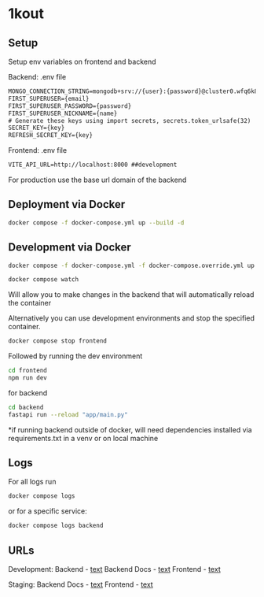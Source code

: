 # 1kout

## Setup
Setup env variables on frontend and backend

Backend:
.env file
```txt
MONGO_CONNECTION_STRING=mongodb+srv://{user}:{password}@cluster0.wfq6k8m.mongodb.net/?retryWrites=true&w=majority&appName=Cluster0
FIRST_SUPERUSER={email}
FIRST_SUPERUSER_PASSWORD={password}
FIRST_SUPERUSER_NICKNAME={name}
# Generate these keys using import secrets, secrets.token_urlsafe(32)
SECRET_KEY={key}
REFRESH_SECRET_KEY={key}
```

Frontend:
.env file
```txt
VITE_API_URL=http://localhost:8000 ##development
```
For production use the base url domain of the backend

## Deployment via Docker
```sh
docker compose -f docker-compose.yml up --build -d
```

## Development via Docker
```sh
docker compose -f docker-compose.yml -f docker-compose.override.yml up --build
```

```sh
docker compose watch
```
Will allow you to make changes in the backend that will automatically reload the container

Alternatively you can use development environments and stop the specified container.
```sh
docker compose stop frontend
```
Followed by running the dev environment
```sh
cd frontend
npm run dev
```
for backend
```sh
cd backend
fastapi run --reload "app/main.py"
```
*if running backend outside of docker, will need dependencies installed via requirements.txt in a venv or on local machine

## Logs
For all logs run
```sh
docker compose logs
```
or for a specific service:
```sh
docker compose logs backend
```

## URLs

Development:
Backend - [text](http://0.0.0.0:8000)
Backend Docs - [text](http://0.0.0.0:8000/docs)
Frontend - [text](http://localhost:5173/)

Staging:
Backend Docs - [text](https://staging-api.1khours.com/docs)
Frontend - [text](https://staging.1khours.com/)

